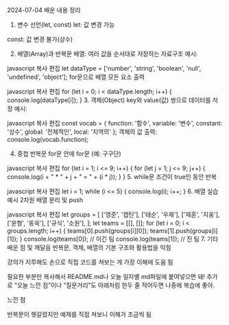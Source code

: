 2024-07-04 배운 내용 정리
1. 변수 선언(let, const)
let: 값 변경 가능

const: 값 변경 불가(상수)

2. 배열(Array)과 반복문
배열: 여러 값을 순서대로 저장하는 자료구조
예시:

javascript
복사
편집
let dataType = ['number', 'string', 'boolean', 'null', 'undefined', 'object'];
for문으로 배열 모든 요소 출력

javascript
복사
편집
for (let i = 0; i < dataType.length; i++) {
  console.log(dataType[i]);
}
3. 객체(Object)
key와 value(값) 쌍으로 데이터를 저장
예시:

javascript
복사
편집
const vocab = {
  function: '함수',
  variable: '변수',
  constant: '상수',
  global: '전체적인',
  local: '지역의'
};
객체의 값 출력: console.log(vocab.function);

4. 중첩 반복문
for문 안에 for문
(예: 구구단)

javascript
복사
편집
for (let i = 1; i <= 9; i++) {
  for (let j = 1; j <= 9; j++) {
    console.log(i + " * " + j + " = " + (i * j));
  }
}
5. while문
조건이 true인 동안 반복

javascript
복사
편집
let i = 1;
while (i <= 5) {
  console.log(i);
  i++;
}
6. 배열 실습 예시
2차원 배열 분리 및 push

javascript
복사
편집
let groups = [
  ['영준', '캡틴'],
  ['태순', '우재'],
  ['재훈', '지웅'],
  ['윤형', '동욱'],
  ['규식', '소원'],
];
let teams = [[], []];
for (let i = 0; i < groups.length; i++) {
  teams[0].push(groups[i][0]);
  teams[1].push(groups[i][1]);
}
console.log(teams[0]); // 이긴 팀
console.log(teams[1]); // 진 팀
7. 기타 배운 점 및 깨달음
반복문, 객체, 배열의 기본 구조와 활용법을 익힘

강의가 지루해도 손으로 직접 코드를 쳐보는 게 가장 이해에 도움 됨

필요한 부분만 복사해서 README.md나 오늘 일자별 md파일에 붙여넣으면 돼!
추가로 “오늘 느낀 점”이나 “질문거리”도 아래처럼 한두 줄 적어두면 나중에 복습에 좋아.

느낀 점

반복문이 헷갈렸지만 예제를 직접 쳐보니 이해가 조금씩 됨
